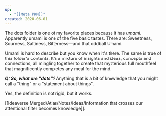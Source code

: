```yaml
---
up:
  - "[[Meta PKM]]"
created: 2020-06-01
---
```

The dots folder is one of my favorite places because it has *umami*. Apparently umami is one of the five basic tastes. There are: Sweetness, Sourness, Saltiness, Bitterness—and that oddball Umami.

Umami is hard to describe but you know when it's there. The same is true of this folder's contents. It's a mixture of insights and ideas, concepts and connections, all mingling together to create that mysterious full mouthfeel that magnificently completes any meal for the mind. 

***Q: So, what are "dots"?*** 
Anything that is a bit of knowledge that you might call a "thing" or a "statement about things". 

Yes, the definition is not rigid, but it works. 

[[Ideaverse Merged/Atlas/Notes/Ideas/Information that crosses our attentional filter becomes knowledge]].



